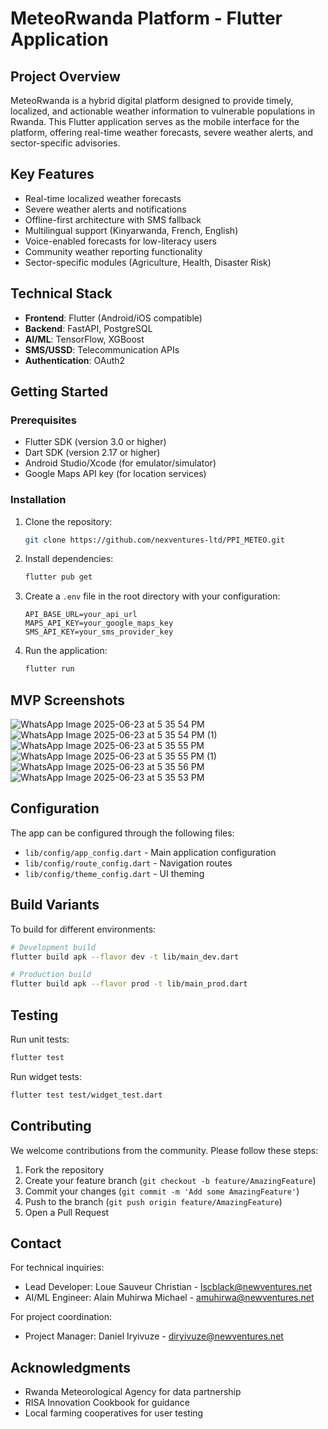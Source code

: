 # MeteoRwanda Platform - Flutter Application

## Project Overview
MeteoRwanda is a hybrid digital platform designed to provide timely, localized, and actionable weather information to vulnerable populations in Rwanda. This Flutter application serves as the mobile interface for the platform, offering real-time weather forecasts, severe weather alerts, and sector-specific advisories.

## Key Features
- Real-time localized weather forecasts
- Severe weather alerts and notifications
- Offline-first architecture with SMS fallback
- Multilingual support (Kinyarwanda, French, English)
- Voice-enabled forecasts for low-literacy users
- Community weather reporting functionality
- Sector-specific modules (Agriculture, Health, Disaster Risk)

## Technical Stack
- **Frontend**: Flutter (Android/iOS compatible)
- **Backend**: FastAPI, PostgreSQL
- **AI/ML**: TensorFlow, XGBoost
- **SMS/USSD**: Telecommunication APIs
- **Authentication**: OAuth2

## Getting Started

### Prerequisites
- Flutter SDK (version 3.0 or higher)
- Dart SDK (version 2.17 or higher)
- Android Studio/Xcode (for emulator/simulator)
- Google Maps API key (for location services)

### Installation
1. Clone the repository:
   ```bash
   git clone https://github.com/nexventures-ltd/PPI_METEO.git
   ```

2. Install dependencies:
   ```bash
   flutter pub get
   ```

3. Create a `.env` file in the root directory with your configuration:
   ```
   API_BASE_URL=your_api_url
   MAPS_API_KEY=your_google_maps_key
   SMS_API_KEY=your_sms_provider_key
   ```

4. Run the application:
   ```bash
   flutter run
   ```

## MVP Screenshots
![WhatsApp Image 2025-06-23 at 5 35 54 PM](https://github.com/user-attachments/assets/1269e00f-93ec-4c05-aaed-ce54ac4f63ff)
![WhatsApp Image 2025-06-23 at 5 35 54 PM (1)](https://github.com/user-attachments/assets/2f7ad784-bc24-4e9f-a41f-ef0377ad62c9)
![WhatsApp Image 2025-06-23 at 5 35 55 PM](https://github.com/user-attachments/assets/7e5ff270-1e82-409b-b668-e91fc2ca95c0)
![WhatsApp Image 2025-06-23 at 5 35 55 PM (1)](https://github.com/user-attachments/assets/14e957af-45ff-4d23-80e7-768aee2c5b7d)
![WhatsApp Image 2025-06-23 at 5 35 56 PM](https://github.com/user-attachments/assets/0980f0ef-d18e-4198-b6ee-bb6c64bcaba9)
![WhatsApp Image 2025-06-23 at 5 35 53 PM](https://github.com/user-attachments/assets/bb08b3a4-c374-465e-a3ba-5f76970782b9)


## Configuration
The app can be configured through the following files:
- `lib/config/app_config.dart` - Main application configuration
- `lib/config/route_config.dart` - Navigation routes
- `lib/config/theme_config.dart` - UI theming

## Build Variants
To build for different environments:
```bash
# Development build
flutter build apk --flavor dev -t lib/main_dev.dart

# Production build
flutter build apk --flavor prod -t lib/main_prod.dart
```

## Testing
Run unit tests:
```bash
flutter test
```

Run widget tests:
```bash
flutter test test/widget_test.dart
```

## Contributing
We welcome contributions from the community. Please follow these steps:
1. Fork the repository
2. Create your feature branch (`git checkout -b feature/AmazingFeature`)
3. Commit your changes (`git commit -m 'Add some AmazingFeature'`)
4. Push to the branch (`git push origin feature/AmazingFeature`)
5. Open a Pull Request

## Contact
For technical inquiries:
- Lead Developer: Loue Sauveur Christian - lscblack@newventures.net
- AI/ML Engineer: Alain Muhirwa Michael - amuhirwa@newventures.net

For project coordination:
- Project Manager: Daniel Iryivuze - diryivuze@newventures.net

## Acknowledgments
- Rwanda Meteorological Agency for data partnership
- RISA Innovation Cookbook for guidance
- Local farming cooperatives for user testing
